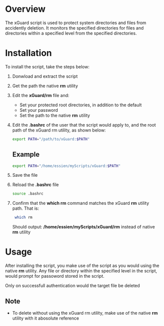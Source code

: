 # Overview

The xGuard script is used to protect system directories and files from accidently deletion. It monitors the specified directories for files and directories within a specified level from the specified directories.

# Installation

To install the script, take the steps below:

1. Donwload and extract the script
2. Get the path the native **rm** utility
3. Edit the **xGuard/rm** file and:
   - Set your protected root directories, in addition to the default
   - Set your password
   - Set the path to the native **rm** utility
4. Edit the **.bashrc** of the user that the script would apply to, and the root path of the xGuard rm utility, as shown below:
   
    ```bash
    export PATH="/path/to/xGuard:$PATH"
    ```

    ## Example
     ```bash
    export PATH="/home/essien/myScripts/xGuard:$PATH"
    ```

5. Save the file
6. Reload the **.bashrc** file
   
    ```bash
    source .bashrc
    ```

7. Confirm that the **which rm** command matches the xGuard **rm** utility path. That is:
   
   ```bash
    which rm
    ```

    Should output:
    **/home/essien/myScripts/xGuard/rm** instead of native **rm** utility

# Usage

After installing the script, you make use of the script as you would using the native **rm** utility. Any file or directory within the specified level in the script, would prompt for passoword stored in the script.

Only on successfull authentication would the target file be deleted

## Note
- To delete without using the xGuard rm utility, make use of the native **rm** utility with it abosolute reference